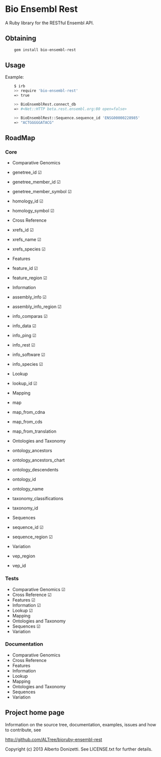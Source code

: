 Bio Ensembl Rest
================

A Ruby library for the RESTful Ensembl API.

Obtaining
---------

```sh
    gem install bio-ensembl-rest
```

Usage
-----

Example:

```sh
    $ irb
    >> require 'bio-ensembl-rest'
    => true

    >> BioEnsemblRest.connect_db
    => #<Net::HTTP beta.rest.ensembl.org:80 open=false>

    >> BioEnsemblRest::Sequence.sequence_id 'ENSG00000228985'
    => "ACTGGGGGATACG"
```

RoadMap
-----

### Core

 * Comparative Genomics
  * genetree_id ☑
  * genetree_member_id ☑
  * genetree_member_symbol ☑
  * homology_id ☑
  * homology_symbol ☑

 * Cross Reference
  * xrefs_id ☑
  * xrefs_name ☑
  * xrefs_species ☑

 * Features
  * feature_id ☑
  * feature_region ☑

 * Information
  * assembly_info ☑
  * assembly_info_region ☑
  * info_comparas ☑
  * info_data ☑
  * info_ping ☑
  * info_rest ☑
  * info_software ☑
  * info_species ☑

 * Lookup
  * lookup_id ☑

 * Mapping
  * map 
  * map_from_cdna
  * map_from_cds
  * map_from_translation

 * Ontologies and Taxonomy
  * ontology_ancestors
  * ontology_ancestors_chart 
  * ontology_descendents
  * ontology_id
  * ontology_name 
  * taxonomy_classifications
  * taxonomy_id

 * Sequences
  * sequence_id ☑
  * sequence_region ☑

 * Variation
  * vep_region
  * vep_id

### Tests

 * Comparative Genomics ☑
 * Cross Reference ☑
 * Features ☑
 * Information ☑
 * Lookup ☑
 * Mapping
 * Ontologies and Taxonomy
 * Sequences ☑
 * Variation

### Documentation

 * Comparative Genomics
 * Cross Reference
 * Features
 * Information
 * Lookup
 * Mapping
 * Ontologies and Taxonomy
 * Sequences
 * Variation

  
## Project home page

Information on the source tree, documentation, examples, issues and
how to contribute, see

  http://github.com/ALTree/bioruby-ensembl-rest


Copyright (c) 2013 Alberto Donizetti. See LICENSE.txt for further details.
